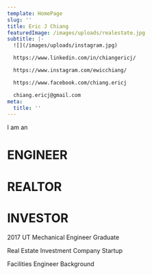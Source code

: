 ```yaml
---
template: HomePage
slug: ''
title: Eric J Chiang
featuredImage: /images/uploads/realestate.jpg
subtitle: |-
  ![](/images/uploads/instagram.jpg)

  https://www.linkedin.com/in/chiangericj/

  https://www.instagram.com/ewicchiang/

  https://www.facebook.com/chiang.ericj

  chiang.ericj@gmail.com
meta:
  title: ''
---
```

I am an

# ENGINEER

# REALTOR

# INVESTOR

2017 UT Mechanical Engineer Graduate

Real Estate Investment Company Startup

Facilities Engineer Background
